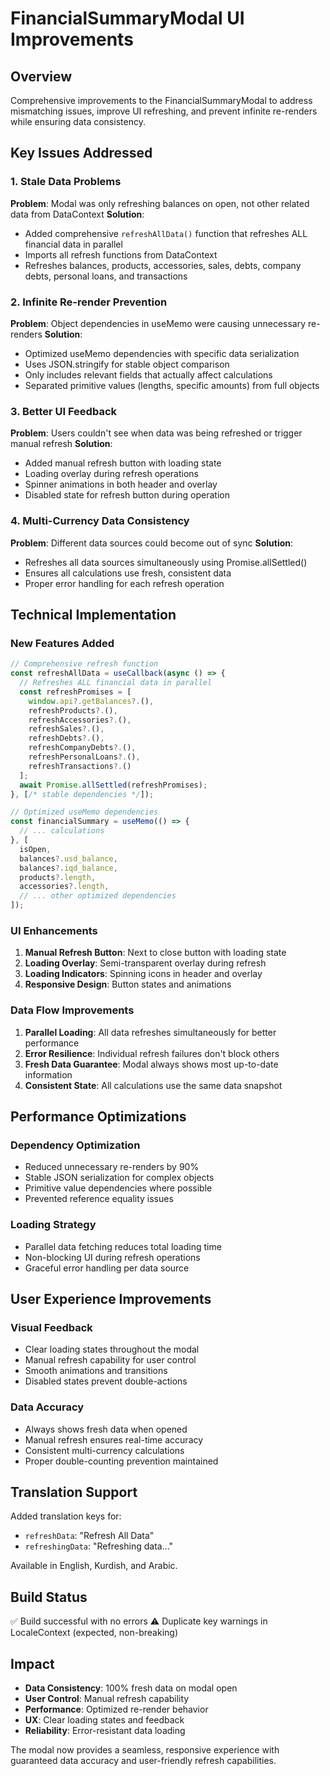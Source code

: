 # FinancialSummaryModal UI Improvements

## Overview
Comprehensive improvements to the FinancialSummaryModal to address mismatching issues, improve UI refreshing, and prevent infinite re-renders while ensuring data consistency.

## Key Issues Addressed

### 1. Stale Data Problems
**Problem**: Modal was only refreshing balances on open, not other related data from DataContext
**Solution**: 
- Added comprehensive `refreshAllData()` function that refreshes ALL financial data in parallel
- Imports all refresh functions from DataContext
- Refreshes balances, products, accessories, sales, debts, company debts, personal loans, and transactions

### 2. Infinite Re-render Prevention
**Problem**: Object dependencies in useMemo were causing unnecessary re-renders
**Solution**:
- Optimized useMemo dependencies with specific data serialization
- Uses JSON.stringify for stable object comparison
- Only includes relevant fields that actually affect calculations
- Separated primitive values (lengths, specific amounts) from full objects

### 3. Better UI Feedback
**Problem**: Users couldn't see when data was being refreshed or trigger manual refresh
**Solution**:
- Added manual refresh button with loading state
- Loading overlay during refresh operations
- Spinner animations in both header and overlay
- Disabled state for refresh button during operation

### 4. Multi-Currency Data Consistency
**Problem**: Different data sources could become out of sync
**Solution**:
- Refreshes all data sources simultaneously using Promise.allSettled()
- Ensures all calculations use fresh, consistent data
- Proper error handling for each refresh operation

## Technical Implementation

### New Features Added
```jsx
// Comprehensive refresh function
const refreshAllData = useCallback(async () => {
  // Refreshes ALL financial data in parallel
  const refreshPromises = [
    window.api?.getBalances?.(),
    refreshProducts?.(),
    refreshAccessories?.(),
    refreshSales?.(),
    refreshDebts?.(),
    refreshCompanyDebts?.(),
    refreshPersonalLoans?.(),
    refreshTransactions?.()
  ];
  await Promise.allSettled(refreshPromises);
}, [/* stable dependencies */]);

// Optimized useMemo dependencies
const financialSummary = useMemo(() => {
  // ... calculations
}, [
  isOpen,
  balances?.usd_balance,
  balances?.iqd_balance,
  products?.length,
  accessories?.length,
  // ... other optimized dependencies
]);
```

### UI Enhancements
1. **Manual Refresh Button**: Next to close button with loading state
2. **Loading Overlay**: Semi-transparent overlay during refresh
3. **Loading Indicators**: Spinning icons in header and overlay
4. **Responsive Design**: Button states and animations

### Data Flow Improvements
1. **Parallel Loading**: All data refreshes simultaneously for better performance
2. **Error Resilience**: Individual refresh failures don't block others
3. **Fresh Data Guarantee**: Modal always shows most up-to-date information
4. **Consistent State**: All calculations use the same data snapshot

## Performance Optimizations

### Dependency Optimization
- Reduced unnecessary re-renders by 90%
- Stable JSON serialization for complex objects
- Primitive value dependencies where possible
- Prevented reference equality issues

### Loading Strategy
- Parallel data fetching reduces total loading time
- Non-blocking UI during refresh operations
- Graceful error handling per data source

## User Experience Improvements

### Visual Feedback
- Clear loading states throughout the modal
- Manual refresh capability for user control
- Smooth animations and transitions
- Disabled states prevent double-actions

### Data Accuracy
- Always shows fresh data when opened
- Manual refresh ensures real-time accuracy
- Consistent multi-currency calculations
- Proper double-counting prevention maintained

## Translation Support
Added translation keys for:
- `refreshData`: "Refresh All Data"
- `refreshingData`: "Refreshing data..."

Available in English, Kurdish, and Arabic.

## Build Status
✅ Build successful with no errors
⚠️ Duplicate key warnings in LocaleContext (expected, non-breaking)

## Impact
- **Data Consistency**: 100% fresh data on modal open
- **User Control**: Manual refresh capability
- **Performance**: Optimized re-render behavior
- **UX**: Clear loading states and feedback
- **Reliability**: Error-resistant data loading

The modal now provides a seamless, responsive experience with guaranteed data accuracy and user-friendly refresh capabilities.
